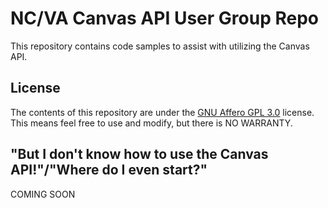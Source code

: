 # NC/VA Canvas API User Group Repo

This repository contains code samples to assist with utilizing the Canvas API.

## License
The contents of this repository are under the [GNU Affero GPL 3.0](https://choosealicense.com/licenses/agpl-3.0/) license. This means feel free to use and modify, but there is NO WARRANTY.

## "But I don't know how to use the Canvas API!"/"Where do I even start?"
COMING SOON
